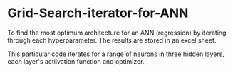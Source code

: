 # Grid-Search-iterator-for-ANN
To find the most optimum architecture for an ANN (regression) by iterating through each hyperparameter. The results are stored in an excel sheet.

This particular code iterates for a range of neurons in three hidden layers, each layer's actiivation function and optimizer.
